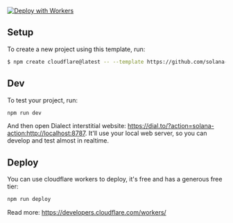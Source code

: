[![Deploy with Workers](https://deploy.workers.cloudflare.com/button)](https://deploy.workers.cloudflare.com/?url=https://github.com/solana-developers/solana-actions/examples/cloudflare-workers)

## Setup

To create a new project using this template, run:

```sh
$ npm create cloudflare@latest -- --template https://github.com/solana-developers/solana-actions/examples/cloudflare-workers
```

## Dev

To test your project, run:

```sh
npm run dev
```

And then open Dialect interstitial website: https://dial.to/?action=solana-action:http://localhost:8787. It'll use your local web server, so you can develop and test almost in realtime.

## Deploy

You can use cloudflare workers to deploy, it's free and has a generous free tier:

```sh
npm run deploy
```

Read more: https://developers.cloudflare.com/workers/